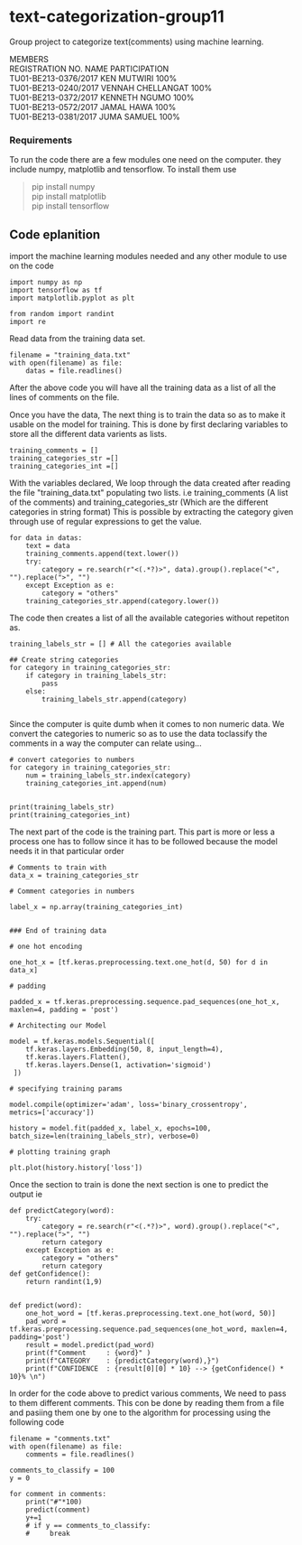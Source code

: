 # text-categorization-group11
Group project to categorize text(comments) using machine learning.

MEMBERS               \
REGISTRATION NO.                           NAME                    PARTICIPATION \
TU01-BE213-0376/2017              KEN MUTWIRI                       100% \
TU01-BE213-0240/2017              VENNAH CHELLANGAT                 100% \
TU01-BE213-0372/2017              KENNETH NGUMO                     100% \
TU01-BE213-0572/2017              JAMAL HAWA                        100% \
TU01-BE213-0381/2017              JUMA SAMUEL                       100% 


### Requirements
To run the code there are a few modules one need on the computer.
they include numpy, matplotlib and tensorflow. To install them use

> pip install numpy \
> pip install matplotlib \
> pip install tensorflow


## Code eplanition

import the machine learning modules needed and any other module to use on the code
```
import numpy as np
import tensorflow as tf
import matplotlib.pyplot as plt

from random import randint
import re
```

Read data from the training data set.

```
filename = "training_data.txt"
with open(filename) as file:
    datas = file.readlines()
```
After the above code you will have all the training data as a list of all the lines of comments on the file.

Once you have the data, The next thing is to train the data so as to make it usable on the model for training.
This is done by first declaring variables to store all the different data varients as lists.

```
training_comments = []
training_categories_str =[]
training_categories_int =[]
```

With the variables declared, We loop through the data created after reading the file "training_data.txt" populating two lists. i.e
training_comments (A list of the comments) and training_categories_str (Which are the different categories in string format)
This is possible by extracting the category given through use of regular expressions to get the value.

```
for data in datas:
    text = data
    training_comments.append(text.lower())
    try:
        category = re.search(r"<(.*?)>", data).group().replace("<", "").replace(">", "") 
    except Exception as e:
        category = "others"
    training_categories_str.append(category.lower())
```

The code then creates a list of all the available categories without repetiton as.

```
training_labels_str = [] # All the categories available

## Create string categories
for category in training_categories_str:
    if category in training_labels_str:
        pass
    else:
        training_labels_str.append(category)
        
```

Since the computer is quite dumb when it comes to non numeric data. We convert the categories to numeric so as to use the data toclassify the comments in a 
way the computer can relate using...

```
# convert categories to numbers
for category in training_categories_str:
    num = training_labels_str.index(category)
    training_categories_int.append(num)


print(training_labels_str)
print(training_categories_int)
```

The next part of the code is the training part. This part is more or less a process one has to follow since it has to be followed because the model needs it
in that particular order

```
# Comments to train with
data_x = training_categories_str

# Comment categories in numbers

label_x = np.array(training_categories_int)


### End of training data

# one hot encoding 

one_hot_x = [tf.keras.preprocessing.text.one_hot(d, 50) for d in data_x]

# padding 

padded_x = tf.keras.preprocessing.sequence.pad_sequences(one_hot_x, maxlen=4, padding = 'post')

# Architecting our Model 

model = tf.keras.models.Sequential([
    tf.keras.layers.Embedding(50, 8, input_length=4),
    tf.keras.layers.Flatten(),
    tf.keras.layers.Dense(1, activation='sigmoid')
 ])

# specifying training params 

model.compile(optimizer='adam', loss='binary_crossentropy', 
metrics=['accuracy'])

history = model.fit(padded_x, label_x, epochs=100, 
batch_size=len(training_labels_str), verbose=0)

# plotting training graph

plt.plot(history.history['loss'])
```

Once the section to train is done the next section is one to predict the output ie

```
def predictCategory(word):
    try:
        category = re.search(r"<(.*?)>", word).group().replace("<", "").replace(">", "")
        return category
    except Exception as e:
        category = "others"
        return category
def getConfidence():
    return randint(1,9)


def predict(word):
    one_hot_word = [tf.keras.preprocessing.text.one_hot(word, 50)]
    pad_word = tf.keras.preprocessing.sequence.pad_sequences(one_hot_word, maxlen=4,  padding='post')
    result = model.predict(pad_word) 
    print(f"Comment     : {word}" )
    print(f"CATEGORY    : {predictCategory(word),}")
    print(f"CONFIDENCE  : {result[0][0] * 10} --> {getConfidence() * 10}% \n")

```

In order for the code above to predict various comments, We need to pass to them different comments. This con be done by reading them from a file and pasiing them one by one to the algorithm for processing using the following code

```
filename = "comments.txt"
with open(filename) as file:
    comments = file.readlines()

comments_to_classify = 100
y = 0 

for comment in comments:
    print("#"*100)
    predict(comment)
    y+=1
    # if y == comments_to_classify:
    #     break
```
